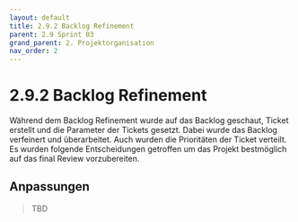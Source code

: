 ```yaml
---
layout: default
title: 2.9.2 Backlog Refinement
parent: 2.9 Sprint 03
grand_parent: 2. Projektorganisation
nav_order: 2
---
```


# 2.9.2 Backlog Refinement

Während dem Backlog Refinement wurde auf das Backlog geschaut, Ticket erstellt und die Parameter der Tickets gesetzt. Dabei wurde das Backlog verfeinert und überarbeitet. Auch wurden die Prioritäten der Ticket verteilt. Es wurden folgende Entscheidungen getroffen um das Projekt bestmöglich auf das final Review vorzubereiten.

## Anpassungen

> TBD
